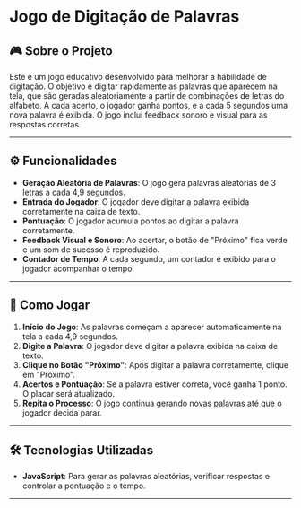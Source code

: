 # Jogo de Digitação de Palavras

## 🎮 **Sobre o Projeto**

Este é um jogo educativo desenvolvido para melhorar a habilidade de digitação. O objetivo é digitar rapidamente as palavras que aparecem na tela, que são geradas aleatoriamente a partir de combinações de letras do alfabeto. A cada acerto, o jogador ganha pontos, e a cada 5 segundos uma nova palavra é exibida. O jogo inclui feedback sonoro e visual para as respostas corretas.

---

## ⚙️ **Funcionalidades**

- **Geração Aleatória de Palavras**: O jogo gera palavras aleatórias de 3 letras a cada 4,9 segundos.
- **Entrada do Jogador**: O jogador deve digitar a palavra exibida corretamente na caixa de texto.
- **Pontuação**: O jogador acumula pontos ao digitar a palavra corretamente.
- **Feedback Visual e Sonoro**: Ao acertar, o botão de "Próximo" fica verde e um som de sucesso é reproduzido.
- **Contador de Tempo**: A cada segundo, um contador é exibido para o jogador acompanhar o tempo.

---

## 🧩 **Como Jogar**

1. **Início do Jogo**: As palavras começam a aparecer automaticamente na tela a cada 4,9 segundos.
2. **Digite a Palavra**: O jogador deve digitar a palavra exibida na caixa de texto.
3. **Clique no Botão "Próximo"**: Após digitar a palavra corretamente, clique em "Próximo".
4. **Acertos e Pontuação**: Se a palavra estiver correta, você ganha 1 ponto. O placar será atualizado.
5. **Repita o Processo**: O jogo continua gerando novas palavras até que o jogador decida parar.

---

## 🛠️ **Tecnologias Utilizadas**

- **JavaScript**: Para gerar as palavras aleatórias, verificar respostas e controlar a pontuação e o tempo.
---

